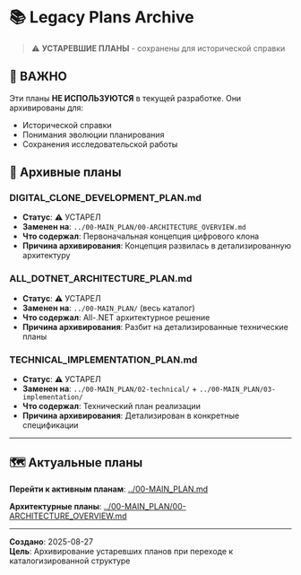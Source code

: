 # 📚 Legacy Plans Archive

> ⚠️ **УСТАРЕВШИЕ ПЛАНЫ** - сохранены для исторической справки

## 🚨 ВАЖНО
Эти планы **НЕ ИСПОЛЬЗУЮТСЯ** в текущей разработке. Они архивированы для:
- Исторической справки
- Понимания эволюции планирования
- Сохранения исследовательской работы

## 📄 Архивные планы

### DIGITAL_CLONE_DEVELOPMENT_PLAN.md
- **Статус**: ⚠️ УСТАРЕЛ  
- **Заменен на**: `../00-MAIN_PLAN/00-ARCHITECTURE_OVERVIEW.md`
- **Что содержал**: Первоначальная концепция цифрового клона
- **Причина архивирования**: Концепция развилась в детализированную архитектуру

### ALL_DOTNET_ARCHITECTURE_PLAN.md  
- **Статус**: ⚠️ УСТАРЕЛ
- **Заменен на**: `../00-MAIN_PLAN/` (весь каталог)
- **Что содержал**: All-.NET архитектурное решение
- **Причина архивирования**: Разбит на детализированные технические планы

### TECHNICAL_IMPLEMENTATION_PLAN.md
- **Статус**: ⚠️ УСТАРЕЛ  
- **Заменен на**: `../00-MAIN_PLAN/02-technical/` + `../00-MAIN_PLAN/03-implementation/`
- **Что содержал**: Технический план реализации
- **Причина архивирования**: Детализирован в конкретные спецификации

---

## 🗺️ Актуальные планы

**Перейти к активным планам**: [../00-MAIN_PLAN.md](../00-MAIN_PLAN.md)

**Архитектурные планы**: [../00-MAIN_PLAN/00-ARCHITECTURE_OVERVIEW.md](../00-MAIN_PLAN/00-ARCHITECTURE_OVERVIEW.md)

---

**Создано**: 2025-08-27  
**Цель**: Архивирование устаревших планов при переходе к каталогизированной структуре